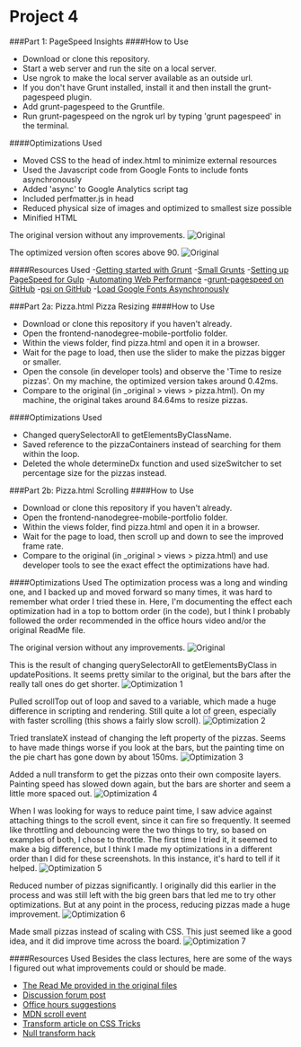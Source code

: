 # Project 4
###Part 1: PageSpeed Insights
####How to Use
- Download or clone this repository. 
- Start a web server and run the site on a local server.
- Use ngrok to make the local server available as an outside url.
- If you don't have Grunt installed, install it and then install the grunt-pagespeed plugin.
- Add grunt-pagespeed to the Gruntfile.
- Run grunt-pagespeed on the ngrok url by typing 'grunt pagespeed' in the terminal.

####Optimizations Used
- Moved CSS to the head of index.html to minimize external resources
- Used the Javascript code from Google Fonts to include fonts asynchronously
- Added 'async' to Google Analytics script tag
- Included perfmatter.js in head
- Reduced physical size of images and optimized to smallest size possible
- Minified HTML

The original version without any improvements.
![Original](_optimization_results/index_00_original.png "The original version without any improvements")

The optimized version often scores above 90.
![Original](_optimization_results/pizza_01_optimized.png "The optimized version often scores above 90")

####Resources Used
-[Getting started with Grunt](http://gruntjs.com/getting-started)
-[Small Grunts](https://corner.squareup.com/2013/08/small-grunts.html)
-[Setting up PageSpeed for Gulp](http://una.im/gulp-local-psi/#💁)
-[Automating Web Performance](https://developers.google.com/web/updates/2014/06/Automating-Web-Performance-Measurement?hl=en)
-[grunt-pagespeed on GitHub](https://github.com/jrcryer/grunt-pagespeed)
-[psi on GitHub](https://github.com/addyosmani/psi/)
-[Load Google Fonts Asynchronously](http://www.lockedowndesign.com/load-google-fonts-asynchronously-for-page-speed/)


###Part 2a: Pizza.html Pizza Resizing
####How to Use
- Download or clone this repository if you haven't already. 
- Open the frontend-nanodegree-mobile-portfolio folder. 
- Within the views folder, find pizza.html and open it in a browser.
- Wait for the page to load, then use the slider to make the pizzas bigger or smaller.
- Open the console (in developer tools) and observe the 'Time to resize pizzas'. On my machine, the optimized version takes around 0.42ms.
- Compare to the original (in _original > views > pizza.html). On my machine, the original takes around 84.64ms to resize pizzas.

####Optimizations Used
- Changed querySelectorAll to getElementsByClassName.
- Saved reference to the pizzaContainers instead of searching for them within the loop.
- Deleted the whole determineDx function and used sizeSwitcher to set percentage size for the pizzas instead.

###Part 2b: Pizza.html Scrolling
####How to Use
- Download or clone this repository if you haven't already. 
- Open the frontend-nanodegree-mobile-portfolio folder. 
- Within the views folder, find pizza.html and open it in a browser.
- Wait for the page to load, then scroll up and down to see the improved frame rate.
- Compare to the original (in _original > views > pizza.html) and use developer tools to see the exact effect the optimizations have had.

####Optimizations Used
The optimization process was a long and winding one, and I backed up and moved forward so many times, it was hard to remember what order I tried these in. Here, I'm documenting the effect each optimization had in a top to bottom order (in the code), but I think I probably followed the order recommended in the office hours video and/or the original ReadMe file.

The original version without any improvements.
  ![Original](_optimization_results/pizza_00_original.png "The original version without any improvements")

This is the result of changing querySelectorAll to getElementsByClass in updatePositions. It seems pretty similar to the original, but the bars after the really tall ones do get shorter.
  ![Optimization 1](_optimization_results/pizza_01_getElementsByClassName.png "Changed querySelectorAll to getElementsByClass in updatePositions")

Pulled scrollTop out of loop and saved to a variable, which made a huge difference in scripting and rendering. Still quite a lot of green, especially with faster scrolling (this shows a fairly slow scroll).
  ![Optimization 2](_optimization_results/pizza_02_saveScrollTop.png "Pulled scrollTop out of loop and saved to a variable")

Tried translateX instead of changing the left property of the pizzas. Seems to have made things worse if you look at the bars, but the painting time on the pie chart has gone down by about 150ms.
  ![Optimization 3](_optimization_results/pizza_03_translateX.png "Tried translateX instead of changing the left property of the pizzas")

Added a null transform to get the pizzas onto their own composite layers. Painting speed has slowed down again, but the bars are shorter and seem a little more spaced out.
  ![Optimization 4](_optimization_results/pizza_04_translateZ.png "Added a null transform to get the pizzas onto their own composite layers")

When I was looking for ways to reduce paint time, I saw advice against attaching things to the scroll event, since it can fire so frequently. It seemed like throttling and debouncing were the two things to try, so based on examples of both, I chose to throttle. The first time I tried it, it seemed to make a big difference, but I think I made my optimizations in a different order than I did for these screenshots. In this instance, it's hard to tell if it helped.
  ![Optimization 5](_optimization_results/pizza_05_throttleScroll.png "Had seen advice against attaching page changes to scroll event, so gave throttling a try")

Reduced number of pizzas significantly. I originally did this earlier in the process and was still left with the big green bars that led me to try other optimizations. But at any point in the process, reducing pizzas made a huge improvement.
  ![Optimization 6](_optimization_results/pizza_06_reduce_pizzas.png "Reduced number of pizzas significantly")

Made small pizzas instead of scaling with CSS. This just seemed like a good idea, and it did improve time across the board.
  ![Optimization 7](_optimization_results/pizza_07_smallerPizza.png "Made small pizzas instead of scaling with CSS")


####Resources Used
Besides the class lectures, here are some of the ways I figured out what improvements could or should be made.
- [The Read Me provided in the original files](https://github.com/udacity/frontend-nanodegree-mobile-portfolio)
- [Discussion forum post](https://discussions.udacity.com/t/stuck-with-painting-and-composition-optimizations/19427/7)
- [Office hours suggestions](https://github.com/udacity/fend-office-hours/tree/master/Web%20Optimization/Effective%20Optimizations%20for%2060%20FPS)
- [MDN scroll event](https://developer.mozilla.org/en-US/docs/Web/Events/scroll)
- [Transform article on CSS Tricks](https://css-tricks.com/almanac/properties/t/transform/)
- [Null transform hack](http://addyosmani.com/blog/be-careful-when-using-null-transform-hacks-to-force-gpu-acceleration/)